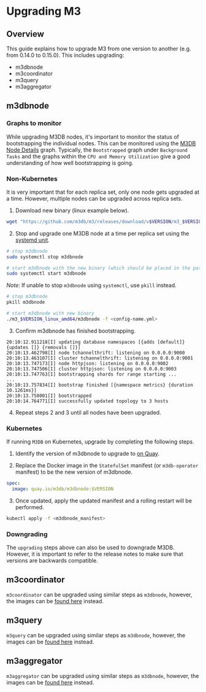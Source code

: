 # Upgrading M3

## Overview

This guide explains how to upgrade M3 from one version to another (e.g. from 0.14.0 to 0.15.0).
This includes upgrading:

- m3dbnode
- m3coordinator
- m3query
- m3aggregator

## m3dbnode

### Graphs to monitor

While upgrading M3DB nodes, it's important to monitor the status of bootstrapping the individual nodes. This can be monitored using the [M3DB Node Details](https://grafana.com/grafana/dashboards/8126) graph.
Typically, the `Bootstrapped` graph under `Background Tasks` and the graphs within the `CPU and Memory Utilization` give a good understanding of how well bootstrapping is going.

### Non-Kubernetes

It is very important that for each replica set, only one node gets upgraded at a time. However, multiple nodes can be upgraded across replica sets. 

1) Download new binary (linux example below).

```bash
wget "https://github.com/m3db/m3/releases/download/v$VERSION/m3_$VERSION_linux_amd64.tar.gz" && tar xvzf m3_$VERSION_linux_amd64.tar.gz && rm m3_$VERSION_linux_amd64.tar.gz
```

2) Stop and upgrade one M3DB node at a time per replica set using the [systemd unit](https://github.com/m3db/m3/blob/master/integrations/systemd/m3dbnode.service).

```bash
# stop m3dbnode
sudo systemctl stop m3dbnode

# start m3dbnode with the new binary (which should be placed in the path specified in the systemd unit)
sudo systemctl start m3dbnode
```

*Note:* If unable to stop `m3dbnode` using `systemctl`, use `pkill` instead.

```bash
# stop m3dbnode
pkill m3dbnode

# start m3dbnode with new binary
./m3_$VERSION_linux_amd64/m3dbnode -f <config-name.yml>
```

3) Confirm m3dbnode has finished bootstrapping.

```
20:10:12.911218[I] updating database namespaces [{adds [default]} {updates []} {removals []}]
20:10:13.462798[I] node tchannelthrift: listening on 0.0.0.0:9000
20:10:13.463107[I] cluster tchannelthrift: listening on 0.0.0.0:9001
20:10:13.747173[I] node httpjson: listening on 0.0.0.0:9002
20:10:13.747506[I] cluster httpjson: listening on 0.0.0.0:9003
20:10:13.747763[I] bootstrapping shards for range starting ...
...
20:10:13.757834[I] bootstrap finished [{namespace metrics} {duration 10.1261ms}]
20:10:13.758001[I] bootstrapped
20:10:14.764771[I] successfully updated topology to 3 hosts
```

4) Repeat steps 2 and 3 until all nodes have been upgraded.

### Kubernetes

If running `M3DB` on Kubernetes, upgrade by completing the following steps. 

1. Identify the version of m3dbnode to upgrade to [on Quay](https://quay.io/repository/m3db/m3dbnode?tab=tags).

2. Replace the Docker image in the `StatefulSet` manifest (or `m3db-operator` manifest) to be the new version of m3dbnode.

```yaml
spec:
  image: quay.io/m3db/m3dbnode:$VERSION
```

3. Once updated, apply the updated manifest and a rolling restart will be performed.

```bash
kubectl apply -f <m3dbnode_manifest>
```

### Downgrading

The `upgrading` steps above can also be used to downgrade M3DB. However, it is important to refer to the release notes to make sure that versions are
backwards compatible.

## m3coordinator

`m3coordinator` can be upgraded using similar steps as `m3dbnode`, however, the images can be [found here](https://quay.io/repository/m3db/m3coordinator) instead.

## m3query

`m3query` can be upgraded using similar steps as `m3dbnode`, however, the images can be [found here](https://quay.io/repository/m3db/m3query) instead.

## m3aggregator

`m3aggregator` can be upgraded using similar steps as `m3dbnode`, however, the images can be [found here](https://quay.io/repository/m3db/m3aggregator) instead.
